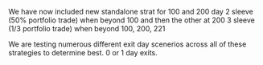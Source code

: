 We have now included new standalone strat for 100 and 200 day
2 sleeve (50% portfolio trade) when beyond 100 and then the other at 200
3 sleeve (1/3 portfolio trade) when beyond 100, 200, 221

We are testing numerous different exit day scenerios across all of these strategies to determine best.
0 or 1 day exits.

